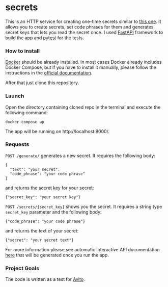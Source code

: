 # secrets

This is an HTTP service for creating one-time secrets similar to [this one](https://onetimesecret.com/). It allows you to create secrets, set code phrases for them and generates secret keys that lets you read the secret once. I used [FastAPI](https://fastapi.tiangolo.com/) framework to build the app and [pytest](https://docs.pytest.org/) for the tests.

### How to install

[Docker](https://www.docker.com/) should be already installed. In most cases Docker already includes Docker Compose, but if you have to install it manually, please follow the instructions in the [official documentation](https://docs.docker.com/compose/install/).

After that just clone this repository.

### Launch

Open the directory containing cloned repo in the terminal and execute the following command:
```
docker-compose up
```
The app will be running on http://localhost:8000/.

### Requests

`POST /generate/` generates a new secret. It requires the following body:
```
{
  "text": "your secret",
  "code_phrase": "your code phrase"
}
```
and returns the secret key for your secret:
```
{"secret_key": "your secret key"}
```

`POST /secrets/{secret_key}` shows you the secret. It requires a string type `secret_key` parameter and the following body:
```
{"code_phrase": "your code phrase"}
```
and returns the text of your secret:
```
{"secret": "your secret text"}
```

For more information please see automatic interactive API documentation [here](http://localhost:8000/docs/) that will be generated once you run the app.

### Project Goals

The code is written as a test for [Avito](https://start.avito.ru/tech).
